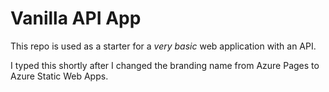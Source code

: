 # Vanilla API App

This repo is used as a starter for a _very basic_ web application with an API.

I typed this shortly after I changed the branding name from Azure Pages to Azure Static Web Apps.
